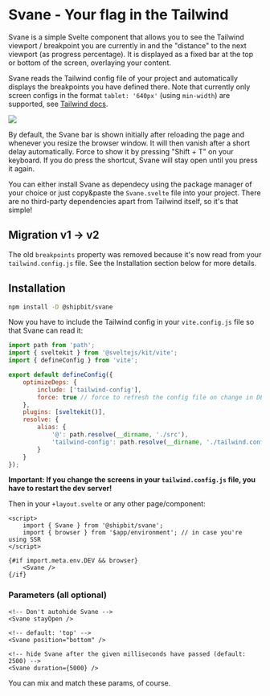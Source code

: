 # Svane - Your flag in the Tailwind

Svane is a simple Svelte component that allows you to see the Tailwind viewport / breakpoint you are currently in and the "distance" to the next viewport (as progress percentage).
It is displayed as a fixed bar at the top or bottom of the screen, overlaying your content.

Svane reads the Tailwind config file of your project and automatically displays the breakpoints you have defined there.
Note that currently only screen configs in the format `tablet: '640px'` (using `min-width`) are supported, see [Tailwind docs](https://tailwindcss.com/docs/screens).

![](svane.gif)

By default, the Svane bar is shown initially after reloading the page and whenever you resize the browser window. It will then vanish after a short delay automatically.
Force to show it by pressing "Shift + T" on your keyboard. If you do press the shortcut, Svane will stay open until you press it again.

You can either install Svane as dependecy using the package manager of your choice or just copy&paste the `Svane.svelte` file into your project.
There are no third-party dependencies apart from Tailwind itself, so it's that simple!

## Migration v1 -> v2

The old `breakpoints` property was removed because it's now read from your `tailwind.config.js` file.
See the Installation section below for more details.

## Installation

```bash
npm install -D @shipbit/svane
```

Now you have to include the Tailwind config in your `vite.config.js` file so that Svane can read it:

```js
import path from 'path';
import { sveltekit } from '@sveltejs/kit/vite';
import { defineConfig } from 'vite';

export default defineConfig({
	optimizeDeps: {
		include: ['tailwind-config'],
		force: true // force to refresh the config file on change in DEV mode
	},
	plugins: [sveltekit()],
	resolve: {
		alias: {
			'@': path.resolve(__dirname, './src'),
			'tailwind-config': path.resolve(__dirname, './tailwind.config.js')
		}
	}
});
```

**Important: If you change the screens in your `tailwind.config.js` file, you have to restart the dev server!**

Then in your `+layout.svelte` or any other page/component:

```svelte
<script>
	import { Svane } from '@shipbit/svane';
	import { browser } from '$app/environment'; // in case you're using SSR
</script>

{#if import.meta.env.DEV && browser}
	<Svane />
{/if}
```

### Parameters (all optional)

```svelte
<!-- Don't autohide Svane -->
<Svane stayOpen />

<!-- default: 'top' -->
<Svane position="bottom" />

<!-- hide Svane after the given milliseconds have passed (default: 2500) -->
<Svane duration={5000} />
```

You can mix and match these params, of course.

